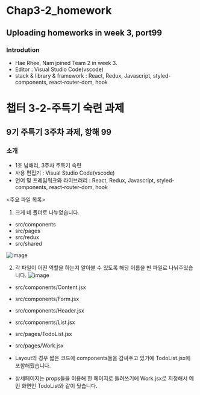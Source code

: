 
# Chap3-2_homework
## Uploading homeworks in week 3, port99 ##
### Introdution
- Hae Rhee, Nam joined Team 2 in week 3.
- Editor : Visual Studio Code(vscode)
- stack & library & framework : React, Redux, Javascript, styled-components, react-router-dom, hook

# 챕터 3-2-주특기 숙련 과제
## 9기 주특기 3주차 과제, 항해 99
### 소개
- 1조 남해리, 3주차 주특기 숙련 
- 사용 편집기 : Visual Studio Code(vscode)
- 언어 및 프레임워크와 라이브러리 : React, Redux, Javascript, styled-components, react-router-dom, hook


<주요 파일 목록>
1. 크게 네 폴더로 나누었습니다.
- src/components
- src/pages
- src/redux
- src/shared

![image](https://user-images.githubusercontent.com/76435572/195593953-86576013-c3b3-4c69-9365-b088c58aad7f.png)

2. 각 파일이 어떤 역할을 하는지 알아볼 수 있도록 해당 이름을 딴 파일로 나눠주었습니다.
![image](https://user-images.githubusercontent.com/76435572/195597569-ed254686-b1ae-4ca0-8748-896dca52878f.png)

- src/components/Content.jsx
- src/components/Form.jsx
- src/components/Header.jsx
- src/components/List.jsx

- src/pages/TodoList.jsx
- src/pages/Work.jsx

+ Layout의 경우 짧은 코드에 components들을 감싸주고 있기에
TodoList.jsx에 포함해줬습니다.

+ 상세페이지는 props들을 이용해 한 페이지로 돌려쓰기에
Work.jsx로 지정해서 메인 화면인 TodoList와 같이 뒀습니다.




